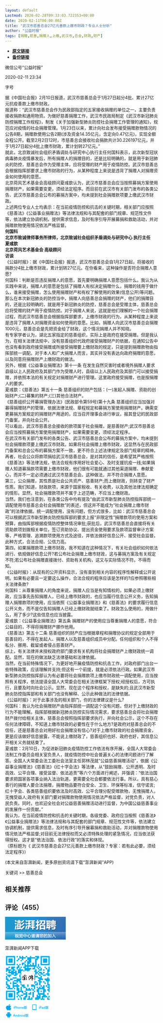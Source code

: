 ```yaml
---
layout: default
Lastmod: 2020-02-28T09:33:03.722353+00:00
date: 2020-02-11T00:00:00Z
title: "武汉市慈善总会27亿元善款上缴市财政？专业人士分析"
author: "公益时报"
tags: [捐赠,慈善,捐赠人,上缴,武汉市,总会,财政,财产]
---
```


* [**原文链接**](https://web.archive.org/save/https://www.thepaper.cn/newsDetail_forward_5921419)
* [**备份链接**](https://web.archive.org/save/https://www.thepaper.cn/newsDetail_forward_5921419)


微信公号“公益时报”

2020-02-11 23:34

字号

据《中国社会报》2月10日报道，武汉市慈善总会于1月27日起分4批、累计27亿元抗疫善款上缴市财政。  
报道称：“武汉市慈善总会作为民政部指定的五家接收捐赠的单位之一，主要负责接收捐款和通用物资。为做好慈善捐赠工作，武汉市民政局制定《武汉市新冠肺炎防控捐赠工作规程》，制发《关于加强新型肺炎防控社会捐赠工作管理的通知》，规范应对疫情的社会捐赠管理。1月23日以来，累计向社会发布接受捐赠款物情况的公告8期，捐赠款使用公告2期(涉及资金14.35亿元，含定向0.47亿元)，实现全额全程公开。截至2月2日12时，市慈善总会接收社会捐款共计30.226197亿元，并于1月27日起分4批上缴市财政，累计划转27亿元。”  
就此，北京致诚社会组织矛盾调处与研究中心执行主任何国科表示，此次新型冠状病毒肺炎疫情暴发后，所有捐赠人的捐赠目的，还是比较明确的，就是用于新冠肺炎的防控，慈善总会作为受赠主体，应将受赠的财产用于疫情防控。武汉市慈善总会根据指挥部要求上缴市财政的行为，从某种程度上来说是违背了捐赠人对捐赠资金如何使用的意愿。  
北京荷风艺术基金会高级顾问夏彧歆认为，武汉市慈善总会应当按照募捐方案使用捐赠财产，如果需要变更，须经法定程序。而目前在武汉市有关部门发布的各类公告、武汉市慈善总会公布的募捐方案中，均未提到社会捐赠款项要上缴武汉市财政。  
上述两位专业人士均表示：在当前疫情防控和抗击的关键时期，相关部门应按照《慈善法》《公益事业捐赠法》等法律法规和与其配套的部门规章、规范性文件等，依法建立协调机制，提供需求信息，及时有序引导开展募捐和救助活动，并对捐赠款物使用情况依法严格监督。  
**何国科  
北京市致诚律师事务所律师，北京致诚社会组织矛盾调处与研究中心 执行主任  
夏彧歆  
北京荷风艺术基金会 高级顾问  
访谈**  
《公益时报》：据《中国社会报》报道，武汉市慈善总会自1月27日起，将接收的捐款分4批上缴市财政，累计划转27亿元。在你看来，这种操作是否符合捐赠人意愿?  
何国科：判断是否违反捐赠人的意愿，首先要明确捐赠人意愿包括什么。我认为从实践中来说，捐赠人的意愿是包括了捐赠人有权决定捐赠什么，捐赠的钱用于做什么，谁来接受捐赠，怎么使用捐赠财产和有权了解使用的效果(信息公开)等问题。  
那么在本次新冠肺炎的防控当中，捐赠人向慈善总会捐赠的财产，他们的捐赠目的，还是比较明确的，就是用于新冠肺炎的防控，慈善总会是受赠主体，慈善总会应将受赠的财产用于疫情防控。对于捐赠人来说，这就是他们理解的一个社会捐赠过程，而武汉市慈善总会根据指挥部要求，上缴市财政的行为，从某种程度上来说是违背了捐赠人对捐赠资金如何使用的意愿。比如，捐赠人向武汉市慈善总会捐赠1000元，慈善总会是先把资金给了财政，这个情况捐赠人并不知晓。  
有专家学者认为，湖北五家指定的慈善组织，实际上是政府在接受捐赠。但是我认为，在相关法律法规中，没有慈善组织代政府接受捐赠财产的依据，在通知公告中也没有看到政府接受捐赠或所接受捐赠要上缴财政的规定，只是提到捐赠款物由指挥部统一调配。对于本人和广大捐赠人而言，其实并没有表达向政府捐赠的意愿，以及同意将捐赠财产上缴财政的做法。  
另外，根据《公益事业捐赠法》第十一条 在发生自然灾害时或者境外捐赠人要求县级以上人民政府及其部门作为受赠人时，县级以上人民政府及其部门可以接受捐赠，并依照本法的有关规定对捐赠财产进行管理。这里政府接受捐赠，也是按捐赠人的要求。  
夏彧歆：《慈善法》第五十一条 慈善组织的财产包括：(一)发起人捐赠、资助的创始财产;(二)募集的财产;(三)其他合法财产。  
《慈善组织公开募捐管理办法》(民政部令第59号)第十九条 慈善组织应当加强对募得捐赠财产的管理，依据法律法规、章程规定和募捐方案使用捐赠财产。确需变更募捐方案规定的捐赠财产用途的，应当召开理事会进行审议，报其登记的民政部门备案，并向社会公开。  
可以看出，武汉市慈善总会接收的款项属于社会捐赠，是慈善财产;武汉市慈善总会应当按照募捐方案使用捐赠财产，如果需要变更，须经法定程序。  
在武汉市有关部门发布的各类公告、武汉市慈善总会公布的募捐方案中，均未提到社会捐赠款项要上缴武汉市财政。如果将社会捐赠上缴市财政，这显然与在民政部门备案和总会公布的募捐方案不一致，更不符合上述法律规定及部门规章的精神。  
再者，社会公众将款项捐给武汉市慈善总会，是对其的信任，是希望其严格按照《慈善法》等法律法规，依法合规有序用好社会爱心、及时支援抗疫一线;如果捐赠人知道募捐款项需要上缴市财政，他们很有可能就通过其他渠道捐赠、奉献爱心，而并不一定必须通过武汉市慈善总会。这种做法，并不符合捐赠人意愿。  
第三，公众捐赠，其性质是社会公共资产、慈善财产;而上缴财政，则转变了财产性质。我们知道，财政款项，来源于国家税收、有关收费，以及其他法律法规确定的情形。显然，社会捐赠款项并不属于上述范畴，不应当上缴财政。  
当然，我们也注意到，在各类公告中均有提及“由武汉市新型肺炎防控指挥部统一调配使用市慈善总会社会捐赠款”的表述，但这并不能成为“社会捐赠上缴市财政”的法律依据。统一调配使用，没有问题，但方式很多，比如：武汉市慈善总会可以根据武汉市新型肺炎防控指挥部的要求上报“非限定性”捐赠款项的使用方案和预算，由指挥部根据疫情防控整体情况审批;获批后，武汉市慈善总会直接将有关资助款项划拨相关单位，签订资助协议、提出资金使用要求及款项监督审计方案等，严格管理、追溯款项使用方式及途径，并依法做好信息公开、接受社会监督。此种方式，合法合规、公信力高。  
第四，如果捐赠款项上缴市财政，我不知道在这种情况下，有关社会组织如何依法进行、依规做好信息公开?若公布社会捐赠上缴市财政，这与募捐方案及有关规定不符;若公布社会捐赠直接拨付、资助有关机构，这又与实际情况不符。不得而知。  
《公益时报》：从现有的公开资料显示，没有查到相关内容的程序性解释或公开说明。如果有必要且一定要这么操作，合法合规的程序应该是怎样的?应参照哪些相关法律条款?  
何国科：从尊重捐赠人的角度来说，捐赠人应当是有知情权的，如果必须上缴财政，应当事先告知捐赠人，已经上缴市财政的，也应当履行信息公开义务，告知捐赠人捐赠款项的使用，应当依照《公益事业捐赠法》和《慈善法》的要求履行信息公开义务，而不是仅告知捐赠人已经上缴财政就结束了。财政怎么使用的，用做什么，用了多少?这些信息也应当披露。  
夏彧歆：《公益事业捐赠法》第五条 捐赠财产的使用应当尊重捐赠人的意愿，符合公益目的，不得将捐赠财产挪作他用。  
《慈善法》第五十二条 慈善组织的财产应当根据章程和捐赠协议的规定全部用于慈善目的，不得在发起人、捐赠人以及慈善组织成员中分配。任何组织和个人不得私分、挪用、截留或者侵占慈善财产。  
综上，有关法律并未授权政府部门要求有关机构将社会捐赠财产上缴财政统一调配。显然，现在的做法缺乏法律基础和法律依据。  
当然，在当前特殊情况下，为更好地开展疫情防控和抗击工作，对政府部门出台一些特殊政策，应该理解并支持;但这有一个前提，就是必须依法行政。如果武汉市新型肺炎防控指挥部认为有必要将社会捐赠款项上缴市财政统一调配使用，应当按照有关程序，依法提请全国人大常委会在相关法律框架下授权;经授权后，方可执行，且要及时向社会公示。显然，现在这个程序和授权，是缺失的;且武汉市新型肺炎防控指挥部和有关部门也没有解释、公示此种做法的法律依据。  
《公益时报》：对于此事涉及的相关部门，你的法律建议是什么?  
何国科：我认为社会捐赠财产由指挥部统一调配这个没有问题，但对于上缴财政的行为不能理解。指挥部根据新冠肺炎防控实际情况需求，要求慈善总会将社会捐赠财产拨付给相关主体，慈善总会按照指挥部要求执行，并向社会公示，这个不存在任何法律障碍，不知道上缴市财政的必要性在于什么地方?是政府对慈善总会的不信任，还是慈善总会对用好社会捐赠没有信心?对于上缴市财政的社会捐赠资金，更是应该做好信息披露，不能说上缴财政了，慈善组织也好、政府也好，其信息公开相关义务就结束了。  
夏彧歆：2月10日，为促进新冠肺炎疫情防控工作依法有序开展，全国人大常委会法制工作委员会相关室负责人，就疫情防控中社会普遍关心的法律问题进行了解答。全国人大常委会法工委社会法室主任郭林茂就“公益慈善捐赠活动”，依据《公益事业捐赠法》《慈善法》《红十字会法》等法律，从“鼓励捐赠、公开透明、及时高效、公平合理、接受监督、依法追责”等六个方面进行阐述，并强调：“依法治国要求把国家各项事业纳入法治轨道，更需要全社会都要依法行事。所以，具有慈心善行的捐赠人要合法捐赠，捐赠物品要符合安全、卫生、环保等标准，信守诺言;红十字会、各类慈善组织要依法及时高效、公平合理分配受赠款物，无愧捐赠人，无愧受益人;政府有关部门要对捐赠款物使用情况依法严格监督，对党负责，对人民负责。同时，也欢迎全社会对公益慈善捐赠活动进行监督，为中国公益慈善事业的发展作一份贡献。”  
我认为，在当前疫情防控和抗击的关键时期，各级党委、政府应当按照《慈善法》《公益事业捐赠法》等法律法规和与其配套的部门规章、规范性文件等，依法建立协调机制，提供需求信息，及时有序引导开展募捐和救助活动，并对捐赠款物使用情况依法严格监督;对目前无法律授权而又必须特殊处理的紧急情况，应当依法获得授权。这才是“依法治国、依法行政”的落实和体现。  
（原标题为《 武汉市慈善总会27亿元善款上缴市财政？专家：若有此必要，须经法定程序》）

(本文来自澎湃新闻，更多原创资讯请下载“澎湃新闻”APP)

关键词 >> 慈善总会

相关推荐
----

评论（455）
-------

[![](/images/post/f015bb903e56111c897265f06dcc71b5.jpg)](/save/https://www.thepaper.cn/work_us.jsp)

澎湃新闻APP下载

![客户端下载](/images/post/363f0f15be9fbe215c00f013b15faae7.png)

